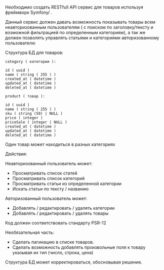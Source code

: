Необходимо создать RESTfull API сервис для товаров используя фреймворк Symfony/ .

Данный сервис должен давать возможность показывать товары всем неавторизованным пользователям ( с поиском по заголовку/тексту и возможной фильтрацией по определенным категориям),
а так же должен позволять управлять статьями и категориями авторизованному пользователю

Структура БД для товаров:

```
category ( категории ):

id ( uuid )
name ( string ( 255 ) )
created_at ( datetime )
updated_at ( datetime )
deleted_at ( datetime )
```

```
product ( товар ):

id ( uuid )
name ( string ( 255 ) )
sku ( string (50) | NULL )
price ( integer )
priceSale ( integer | NULL )
created_at ( datetime )
updated_at ( datetime )
deleted_at ( datetime )
```

Один товар может находиться в разных категориях

Действия:

Неавторизованный пользователь может:
- Просматривать список статей
- Просматривать список категорий
- Просматривать статьи из определенной категории
- Искать статьи по тексту / названию

Авторизованный пользователь может:
- Добавлять / редактировать / удалять категории
- Добавлять / редактировать / удалять товары

Код должен соответствовать стандарту PSR-12

Необязательная часть:
- Сделать пагинацию в списке товаров.
- Сделать возможность добавлять произвольные поля к товару указывая их тип (число, строка, цена)

Структура БД может корректироваться, обосновывая решение.